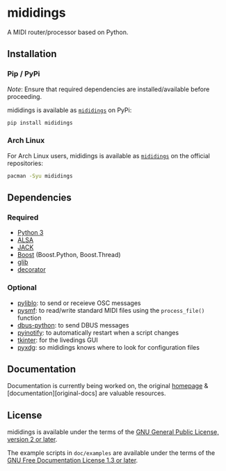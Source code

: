 # mididings

A MIDI router/processor based on Python.

## Installation

### Pip / PyPi

*Note*: Ensure that required dependencies are installed/available before
proceeding.

mididings is available as [`mididings`][pkg-pypi] on PyPi:

```sh
pip install mididings
```

### Arch Linux

For Arch Linux users, mididings is available as [`mididings`][pkg-arch] on the
official repositories:

```sh
pacman -Syu mididings
```

## Dependencies

### Required

* [Python 3][python]
* [ALSA][alsa]
* [JACK][jack]
* [Boost][boost] (Boost.Python, Boost.Thread)
* [glib][glib]
* [decorator][decorator]

### Optional

* [pyliblo][pyliblo]: to send or receieve OSC messages
* [pysmf][pysmf]: to read/write standard MIDI files using the `process_file()` function
* [dbus-python][dbus-python]: to send DBUS messages
* [pyinotify][pyinotify]: to automatically restart when a script changes
* [tkinter][tkinter]: for the livedings GUI
* [pyxdg][pyxdg]: so mididings knows where to look for configuration files

## Documentation

Documentation is currently being worked on, the original
[homepage][original-home] & [documentation][original-docs] are valuable resources.

## License

mididings is available under the terms of the
[GNU General Public License, version 2 or later][spdx-gpl2].

The example scripts in `doc/examples` are available under the terms of the
[GNU Free Documentation License 1.3 or later][spdx-gfdl].

[pkg-pypi]: https://pypi.org/project/mididings/
[pkg-arch]: https://archlinux.org/packages/community/x86_64/mididings/
[original-home]: https://das.nasophon.de/mididings/
[python]: https://www.python.org
[alsa]: https://www.alsa-project.org/wiki/Main_Page
[jack]: https://jackaudio.org
[boost]: https://www.boost.org
[glib]: https://docs.gtk.org/glib/
[decorator]: https://github.com/micheles/decorator
[pyliblo]: https://github.com/dsacre/pyliblo
[pysmf]: https://github.com/dsacre/pysmf
[dbus-python]: https://www.freedesktop.org/wiki/Software/dbus/
[pyinotify]: https://github.com/seb-m/pyinotify
[tkinter]: https://docs.python.org/3/library/tkinter.html
[pyxdg]: https://freedesktop.org/wiki/Software/pyxdg/
[spdx-gpl2]: https://spdx.org/licenses/GPL-2.0-or-later.html
[spdx-gfdl]: https://spdx.org/licenses/GFDL-1.3-or-later.html
